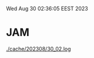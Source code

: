 Wed Aug 30 02:36:05 EEST 2023
# JAM
<a href='./cache/202308/30_02.log'>./cache/202308/30_02.log</a>
